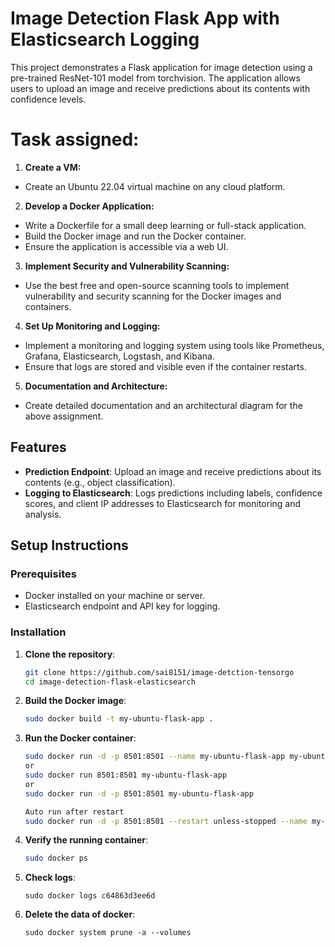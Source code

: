 # Image Detection Flask App with Elasticsearch Logging

This project demonstrates a Flask application for image detection using a pre-trained ResNet-101 model from torchvision. The application allows users to upload an image and receive predictions about its contents with confidence levels.

# Task assigned:

1. **Create a VM:**

- Create an Ubuntu 22.04 virtual machine on any cloud platform.

2. **Develop a Docker Application:**

- Write a Dockerfile for a small deep learning or full-stack application.
- Build the Docker image and run the Docker container.
- Ensure the application is accessible via a web UI.

3. **Implement Security and Vulnerability Scanning:**

- Use the best free and open-source scanning tools to implement vulnerability and security scanning for the Docker
images and containers.

4. **Set Up Monitoring and Logging:**

- Implement a monitoring and logging system using tools like Prometheus, Grafana, Elasticsearch, Logstash, and
Kibana.
- Ensure that logs are stored and visible even if the container restarts.

5. **Documentation and Architecture:**

- Create detailed documentation and an architectural diagram for the above assignment.

## Features

- **Prediction Endpoint**: Upload an image and receive predictions about its contents (e.g., object classification).
- **Logging to Elasticsearch**: Logs predictions including labels, confidence scores, and client IP addresses to Elasticsearch for monitoring and analysis.

## Setup Instructions

### Prerequisites

- Docker installed on your machine or server.
- Elasticsearch endpoint and API key for logging.

### Installation

1. **Clone the repository**:
   ```bash
   git clone https://github.com/sai8151/image-detction-tensorgo
   cd image-detection-flask-elasticsearch
   ```
2. **Build the Docker image**:
   ```bash
   sudo docker build -t my-ubuntu-flask-app .
   ```
3. **Run the Docker container**:
   ```bash
   sudo docker run -d -p 8501:8501 --name my-ubuntu-flask-app my-ubuntu-flask-app
   or
   sudo docker run 8501:8501 my-ubuntu-flask-app
   or
   sudo docker run -d -p 8501:8501 my-ubuntu-flask-app
   
   Auto run after restart
   sudo docker run -d -p 8501:8501 --restart unless-stopped --name my-ubuntu-flask-app my-ubuntu-flask-app
   ```
4. **Verify the running container**:
   ```bash
   sudo docker ps
   ```
5. **Check logs**:
   ```
   sudo docker logs c64863d3ee6d
   ```
6. **Delete the data of docker**:
   ```
   sudo docker system prune -a --volumes
   ```

